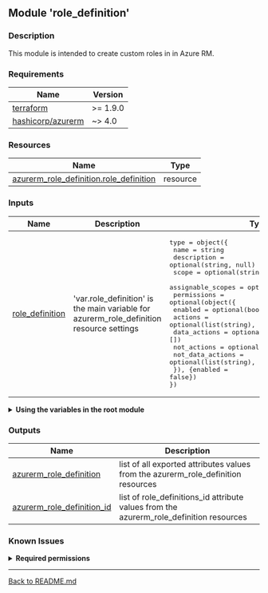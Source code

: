 ## Module 'role_definition'

### Description

This module is intended to create custom roles in in Azure RM.  

### Requirements

| Name | Version |
|------|---------|
| <a name="requirement_terraform"></a> [terraform](#requirement\_terraform) | >= 1.9.0 |
| <a name="requirement_azurerm"></a> [hashicorp\/azurerm](#requirement\_azurerm) | ~> 4.0 |

### Resources

| Name | Type |
|------|------|
| [azurerm_role_definition.role_definition](https://registry.terraform.io/providers/hashicorp/azurerm/latest/docs/resources/role_definition) | resource |

### Inputs

| Name | Description | Type | Default | Required |
|------|-------------|------|---------|:--------:|
| <a name="input_role_definition"></a> [role\_definition](#input\_role\_definition) | 'var.role_definition' is the main variable for azurerm_role_definition resource settings | <pre>type        = object({<br>  name                = string<br>  description         = optional(string, null)<br>  scope               = optional(string, null)<br>  assignable_scopes   = optional(list(string), [])<br>  permissions         = optional(object({<br>    enabled             = optional(bool, true)<br>    actions             = optional(list(string), [])<br>    data_actions        = optional(list(string), [])<br>    not_actions         = optional(list(string), [])<br>    not_data_actions    = optional(list(string), [])<br>  }), {enabled = false})<br>})<br></pre> | none | yes |
  
<details>
<summary><b>Using the variables in the root module</b></summary>

######
The following lines explain how the main variable in the root module has to be defined with minimum required settings if the module is used with a for_each loop to create multiple resources:  

<pre>
variable "role_definition" { }
module "azurerm_role_definition" {
  source                = "github.com/uplink-systems/Terraform-Modules//modules/azurerm/role_definition"
  for_each              = var.azurerm_role_definition
  role_definition       = each.value.role_definition
}
</pre>

</details>
  
### Outputs

| Name | Description |
|------|-------------|
| <a name="output_azurerm_role_definition"></a> [azurerm\_role\_definition](#output\_azurerm\_role\_definition) | list of all exported attributes values from the azurerm_role_definition resources |
| <a name="output_azurerm_role_definition_id"></a> [azurerm\_role\_definition\_id](#output\_azurerm\_role\_definition\_id) | list of role_definitions_id attribute values from the azurerm_role_definition resources |
  
### Known Issues

<details>
<summary><b>Required permissions</b></summary>

######
Although the nature of the matter means that the account used for Terraform deployment requires elevated privileges, the built-in Contributor role is sufficient in most cases and therefore often used. However, the Contributor role has a number of NotActions such as *Microsoft.Authorization/\*/Write*. Without this permissions the following resources cannot be managed:
  
- Creating RBAC roles and assigning against scopes
  - azurerm_role_assignment
  - azurerm_role_definition
  - azurerm_user_assigned_identity
- Creating and assigning policy definitions and initiatives
  - azurerm_policy_assignment
  - azurerm_policy_definition
  
In this case, either the Owner role is required or a custom role needs to be in place with Contributor permissions and the following permissions in addition:
- "Microsoft.Authorization/*/Delete"
- "Microsoft.Authorization/*/Write"
- "Microsoft.Authorization/elevateAccess/Action"
  
</details>
  
---
  
[Back to README.md](../README.md)  
